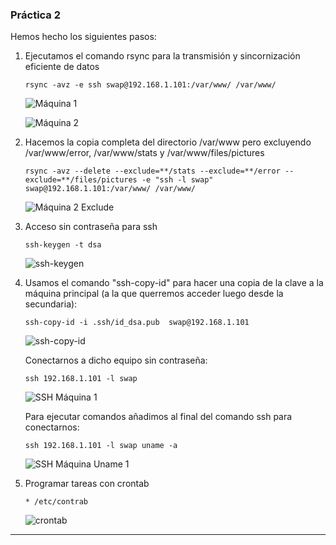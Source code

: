 ### Práctica 2 ###

Hemos hecho los siguientes pasos:

 1. Ejecutamos el comando rsync para la transmisión y sincornización eficiente de datos
      ~~~
      rsync -avz -e ssh swap@192.168.1.101:/var/www/ /var/www/
      ~~~

      ![Máquina 1](img/var_maq_1.png "Máquina 1")

      ![Máquina 2](img/var_maq_2.png "Máquina 2")


 2. Hacemos la copia completa del directorio /var/www pero excluyendo /var/www/error, /var/www/stats y /var/www/files/pictures
      ~~~
      rsync -avz --delete --exclude=**/stats --exclude=**/error --exclude=**/files/pictures -e "ssh -l swap" swap@192.168.1.101:/var/www/ /var/www/
      ~~~
      ![Máquina 2 Exclude](img/exclude_err_pic.png "Máquina 2 Exclude")

 3. Acceso sin contraseña para ssh
      ~~~
      ssh-keygen -t dsa
      ~~~
      ![ssh-keygen](img/ssh-keygen.png "ssh-keygen")


 4. Usamos  el comando "ssh-copy-id" para hacer una copia de la clave a la máquina principal (a la que querremos acceder luego desde la secundaria):
     ~~~
     ssh-copy-id -i .ssh/id_dsa.pub  swap@192.168.1.101
     ~~~
     ![ssh-copy-id](img/ssh-copy-id.png "ssh-copy-id")

     Conectarnos a dicho equipo sin contraseña:
     ~~~
     ssh 192.168.1.101 -l swap
     ~~~
     ![SSH Máquina 1](img/ssh-maquina_1.png "SSH Máquina 1")

     Para ejecutar comandos añadimos al final del comando ssh para conectarnos:
     ~~~
     ssh 192.168.1.101 -l swap uname -a
     ~~~
     ![SSH Máquina Uname 1](img/ssh-maquina_uname.png "SSH Máquina Uname 1")



 5. Programar tareas con crontab
      ~~~
      * /etc/contrab
      ~~~
      ![crontab](img/crontab.png "crontab")

***
